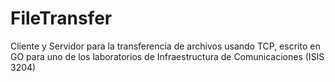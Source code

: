 # FileTransfer
Cliente y Servidor para la transferencia de archivos usando TCP, escrito en GO para uno de los laboratorios de Infraestructura de Comunicaciones (ISIS 3204)
